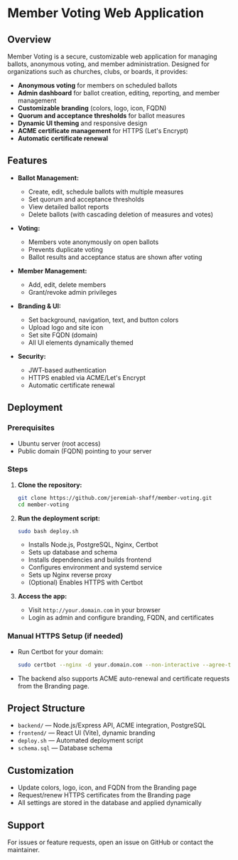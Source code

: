 # Member Voting Web Application

## Overview

Member Voting is a secure, customizable web application for managing ballots, anonymous voting, and member administration. Designed for organizations such as churches, clubs, or boards, it provides:

- **Anonymous voting** for members on scheduled ballots
- **Admin dashboard** for ballot creation, editing, reporting, and member management
- **Customizable branding** (colors, logo, icon, FQDN)
- **Quorum and acceptance thresholds** for ballot measures
- **Dynamic UI theming** and responsive design
- **ACME certificate management** for HTTPS (Let's Encrypt)
- **Automatic certificate renewal**

## Features

- **Ballot Management:**
  - Create, edit, schedule ballots with multiple measures
  - Set quorum and acceptance thresholds
  - View detailed ballot reports
  - Delete ballots (with cascading deletion of measures and votes)

- **Voting:**
  - Members vote anonymously on open ballots
  - Prevents duplicate voting
  - Ballot results and acceptance status are shown after voting

- **Member Management:**
  - Add, edit, delete members
  - Grant/revoke admin privileges

- **Branding & UI:**
  - Set background, navigation, text, and button colors
  - Upload logo and site icon
  - Set site FQDN (domain)
  - All UI elements dynamically themed

- **Security:**
  - JWT-based authentication
  - HTTPS enabled via ACME/Let's Encrypt
  - Automatic certificate renewal

## Deployment

### Prerequisites
- Ubuntu server (root access)
- Public domain (FQDN) pointing to your server

### Steps
1. **Clone the repository:**
   ```bash
   git clone https://github.com/jeremiah-shaff/member-voting.git
   cd member-voting
   ```
2. **Run the deployment script:**
   ```bash
   sudo bash deploy.sh
   ```
   - Installs Node.js, PostgreSQL, Nginx, Certbot
   - Sets up database and schema
   - Installs dependencies and builds frontend
   - Configures environment and systemd service
   - Sets up Nginx reverse proxy
   - (Optional) Enables HTTPS with Certbot

3. **Access the app:**
   - Visit `http://your.domain.com` in your browser
   - Login as admin and configure branding, FQDN, and certificates

### Manual HTTPS Setup (if needed)
- Run Certbot for your domain:
  ```bash
  sudo certbot --nginx -d your.domain.com --non-interactive --agree-tos -m admin@your.domain.com
  ```
- The backend also supports ACME auto-renewal and certificate requests from the Branding page.

## Project Structure
- `backend/` — Node.js/Express API, ACME integration, PostgreSQL
- `frontend/` — React UI (Vite), dynamic branding
- `deploy.sh` — Automated deployment script
- `schema.sql` — Database schema

## Customization
- Update colors, logo, icon, and FQDN from the Branding page
- Request/renew HTTPS certificates from the Branding page
- All settings are stored in the database and applied dynamically

## Support
For issues or feature requests, open an issue on GitHub or contact the maintainer.
